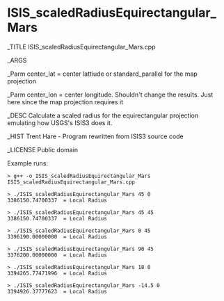 ISIS_scaledRadiusEquirectangular_Mars
============

_TITLE  ISIS_scaledRadiusEquirectangular_Mars.cpp

_ARGS  

_Parm  center_lat = center lattiude or standard_parallel for the map projection

_Parm  center_lon = center longitude. Shouldn't change the results. 
                            Just here since the map projection requires it

_DESC Calculate a scaled radius for the equirectangular projection
          emulating how USGS's ISIS3 does it.

_HIST
       Trent Hare - Program rewritten from ISIS3 source code

_LICENSE Public domain


Example runs:
```
> g++ -o ISIS_scaledRadiusEquirectangular_Mars ISIS_scaledRadiusEquirectangular_Mars.cpp

> ./ISIS_scaledRadiusEquirectangular_Mars 45 0
3386150.74700337  = Local Radius

> ./ISIS_scaledRadiusEquirectangular_Mars 45 45
3386150.74700337  = Local Radius

> ./ISIS_scaledRadiusEquirectangular_Mars 0 45
3396190.00000000  = Local Radius

> ./ISIS_scaledRadiusEquirectangular_Mars 90 45
3376200.00000000  = Local Radius

> ./ISIS_scaledRadiusEquirectangular_Mars 18 0
3394265.77471996  = Local Radius

> ./ISIS_scaledRadiusEquirectangular_Mars -14.5 0
3394926.37777623  = Local Radius
```